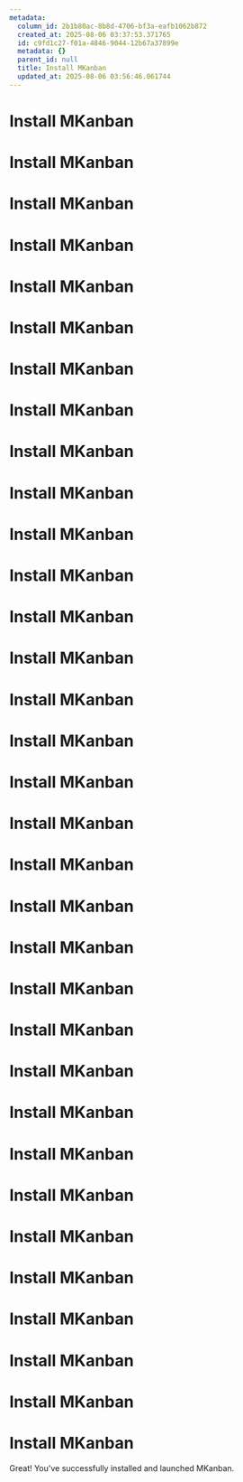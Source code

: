 ```yaml
---
metadata:
  column_id: 2b1b80ac-8b8d-4706-bf3a-eafb1062b872
  created_at: 2025-08-06 03:37:53.371765
  id: c9fd1c27-f01a-4846-9044-12b67a37899e
  metadata: {}
  parent_id: null
  title: Install MKanban
  updated_at: 2025-08-06 03:56:46.061744
---
```


# Install MKanban

# Install MKanban

# Install MKanban

# Install MKanban

# Install MKanban

# Install MKanban

# Install MKanban

# Install MKanban

# Install MKanban

# Install MKanban

# Install MKanban

# Install MKanban

# Install MKanban

# Install MKanban

# Install MKanban

# Install MKanban

# Install MKanban

# Install MKanban

# Install MKanban

# Install MKanban

# Install MKanban

# Install MKanban

# Install MKanban

# Install MKanban

# Install MKanban

# Install MKanban

# Install MKanban

# Install MKanban

# Install MKanban

# Install MKanban

# Install MKanban

# Install MKanban

# Install MKanban

Great! You've successfully installed and launched MKanban.